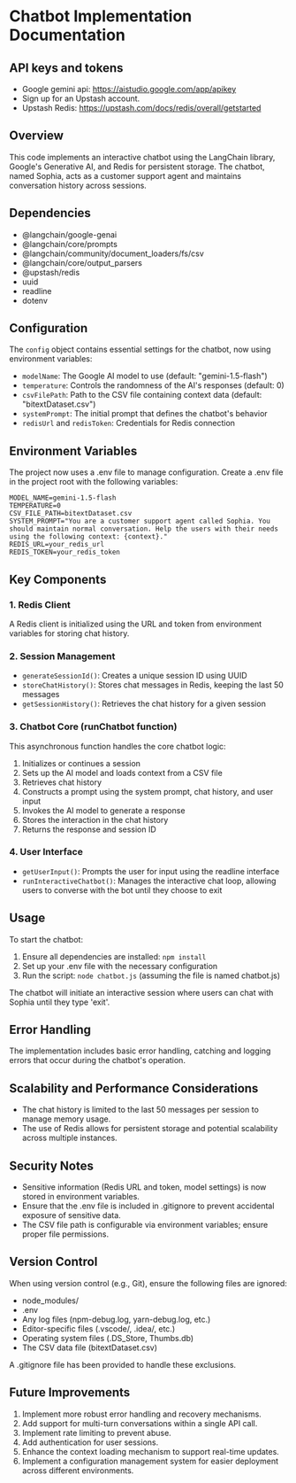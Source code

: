 # Chatbot Implementation Documentation

## API keys and tokens

- Google gemini api: https://aistudio.google.com/app/apikey
- Sign up for an Upstash account.
- Upstash Redis: https://upstash.com/docs/redis/overall/getstarted

## Overview

This code implements an interactive chatbot using the LangChain library, Google's Generative AI, and Redis for persistent storage. The chatbot, named Sophia, acts as a customer support agent and maintains conversation history across sessions.

## Dependencies

- @langchain/google-genai
- @langchain/core/prompts
- @langchain/community/document_loaders/fs/csv
- @langchain/core/output_parsers
- @upstash/redis
- uuid
- readline
- dotenv

## Configuration

The `config` object contains essential settings for the chatbot, now using environment variables:

- `modelName`: The Google AI model to use (default: "gemini-1.5-flash")
- `temperature`: Controls the randomness of the AI's responses (default: 0)
- `csvFilePath`: Path to the CSV file containing context data (default: "bitextDataset.csv")
- `systemPrompt`: The initial prompt that defines the chatbot's behavior
- `redisUrl` and `redisToken`: Credentials for Redis connection

## Environment Variables

The project now uses a .env file to manage configuration. Create a .env file in the project root with the following variables:

```
MODEL_NAME=gemini-1.5-flash
TEMPERATURE=0
CSV_FILE_PATH=bitextDataset.csv
SYSTEM_PROMPT="You are a customer support agent called Sophia. You should maintain normal conversation. Help the users with their needs using the following context: {context}."
REDIS_URL=your_redis_url
REDIS_TOKEN=your_redis_token
```

## Key Components

### 1. Redis Client

A Redis client is initialized using the URL and token from environment variables for storing chat history.

### 2. Session Management

- `generateSessionId()`: Creates a unique session ID using UUID
- `storeChatHistory()`: Stores chat messages in Redis, keeping the last 50 messages
- `getSessionHistory()`: Retrieves the chat history for a given session

### 3. Chatbot Core (runChatbot function)

This asynchronous function handles the core chatbot logic:

1. Initializes or continues a session
2. Sets up the AI model and loads context from a CSV file
3. Retrieves chat history
4. Constructs a prompt using the system prompt, chat history, and user input
5. Invokes the AI model to generate a response
6. Stores the interaction in the chat history
7. Returns the response and session ID

### 4. User Interface

- `getUserInput()`: Prompts the user for input using the readline interface
- `runInteractiveChatbot()`: Manages the interactive chat loop, allowing users to converse with the bot until they choose to exit

## Usage

To start the chatbot:

1. Ensure all dependencies are installed: `npm install`
2. Set up your .env file with the necessary configuration
3. Run the script: `node chatbot.js` (assuming the file is named chatbot.js)

The chatbot will initiate an interactive session where users can chat with Sophia until they type 'exit'.

## Error Handling

The implementation includes basic error handling, catching and logging errors that occur during the chatbot's operation.

## Scalability and Performance Considerations

- The chat history is limited to the last 50 messages per session to manage memory usage.
- The use of Redis allows for persistent storage and potential scalability across multiple instances.

## Security Notes

- Sensitive information (Redis URL and token, model settings) is now stored in environment variables.
- Ensure that the .env file is included in .gitignore to prevent accidental exposure of sensitive data.
- The CSV file path is configurable via environment variables; ensure proper file permissions.

## Version Control

When using version control (e.g., Git), ensure the following files are ignored:

- node_modules/
- .env
- Any log files (npm-debug.log, yarn-debug.log, etc.)
- Editor-specific files (.vscode/, .idea/, etc.)
- Operating system files (.DS_Store, Thumbs.db)
- The CSV data file (bitextDataset.csv)

A .gitignore file has been provided to handle these exclusions.

## Future Improvements

1. Implement more robust error handling and recovery mechanisms.
2. Add support for multi-turn conversations within a single API call.
3. Implement rate limiting to prevent abuse.
4. Add authentication for user sessions.
5. Enhance the context loading mechanism to support real-time updates.
6. Implement a configuration management system for easier deployment across different environments.

